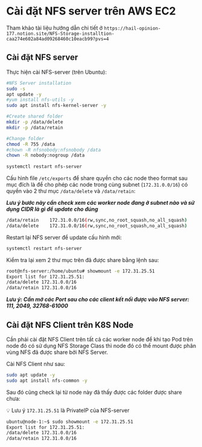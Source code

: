 # Cài đặt NFS server trên AWS EC2
Tham khảo tài liệu hướng dẫn chi tiết ở `https://hail-opinion-177.notion.site/NFS-Storage-installtion-caa274e602a84ad09268460c10eacb99?pvs=4`

## Cài đặt NFS server
Thực hiện cài NFS-server (trên Ubuntu):
```bash
#NFS Server installation
sudo -s
apt update -y
#yum install nfs-utils -y
sudo apt install nfs-kernel-server -y

#Create shared folder
mkdir -p /data/delete
mkdir -p /data/retain

#Change folder
chmod -R 755 /data
#chown -R nfsnobody:nfsnobody /data
chown -R nobody:nogroup /data
 
systemctl restart nfs-server
```

Cấu hình file `/etc/exports` để share quyền cho các node theo format sau mục đích là để cho phép các node trong cùng subnet (`172.31.0.0/16`) có quyền vào 2 thư mục `/data/delete` và `/data/retain`:

***Lưu ý bước này cần check xem các worker node đang ở subnet nào và sử dụng CIDR là gì để update cho đúng***

```bash
/data/retain    172.31.0.0/16(rw,sync,no_root_squash,no_all_squash)
/data/delete    172.31.0.0/16(rw,sync,no_root_squash,no_all_squash)
```

Restart lại NFS server để update cấu hình mới:

```bash
systemctl restart nfs-server
```

Kiểm tra lại xem 2 thư mục trên đã được share bằng lệnh sau:

```bash
root@nfs-server:/home/ubuntu# showmount -e 172.31.25.51
Export list for 172.31.25.51:
/data/delete 172.31.0.0/16
/data/retain 172.31.0.0/16
```

***Lưu ý: Cần mở các Port sau cho các client kết nối được vào NFS server: 111, 2049, 32768-61000***

## Cài đặt NFS Client trên K8S Node

Cần phải cài đặt NFS Client trên tất cả các worker node để khi tạo Pod trên node đó có sử dụng NFS Storage Class thì node đó có thể mount được phân vùng NFS đã được share bởi NFS Server.

Cài NFS Client như sau:

```bash
sudo apt update -y
sudo apt install nfs-common -y
```

Sau đó cũng check lại từ node này đã thấy được các folder được share chưa:

💡 Lưu ý `172.31.25.51` là PrivateIP của NFS-server


```bash
ubuntu@node-1:~$ sudo showmount -e 172.31.25.51
Export list for 172.31.25.51:
/data/delete 172.31.0.0/16
/data/retain 172.31.0.0/16
```
